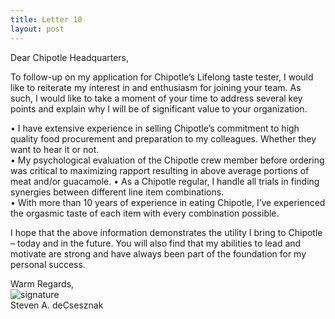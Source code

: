 ```yaml
---
title: Letter 10
layout: post
---
```


Dear Chipotle Headquarters, 

To follow-up on my application for Chipotle’s Lifelong taste tester, I would like to reiterate my interest in and enthusiasm for joining your team. As such, I would like to take a moment of your time to address several key points and explain why I will be of significant value to your organization.

•	I have extensive experience in selling Chipotle’s commitment to high quality food procurement and preparation to my colleagues.  Whether they want to hear it or not.  
•	My psychological evaluation of the Chipotle crew member before ordering was critical to maximizing rapport resulting in above average portions of meat and/or guacamole.
•	As a Chipotle regular, I handle all trials in finding synergies between different line item combinations.   
•	With more than 10 years of experience in eating Chipotle, I’ve experienced the orgasmic taste of each item with every combination possible.

I hope that the above information demonstrates the utility I bring to Chipotle – today and in the future.  You will also find that my abilities to lead and motivate are strong and have always been part of the foundation for my personal success.  

Warm Regards,<br>
![signature](https://fontmeme.com/permalink/200925/c101f6549bbb85c94b3d8b47e8b8e244.png)<br>
Steven A. deCsesznak